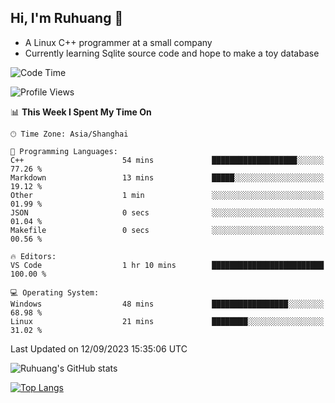 ## Hi, I'm Ruhuang 👋

- A Linux C++ programmer at a small company
- Currently learning Sqlite source code and hope to make a toy database

<!--START_SECTION:waka-->
![Code Time](http://img.shields.io/badge/Code%20Time-48%20hrs%2035%20mins-blue)

![Profile Views](http://img.shields.io/badge/Profile%20Views-1-blue)

📊 **This Week I Spent My Time On** 

```text
🕑︎ Time Zone: Asia/Shanghai

💬 Programming Languages: 
C++                      54 mins             ███████████████████░░░░░░   77.26 % 
Markdown                 13 mins             █████░░░░░░░░░░░░░░░░░░░░   19.12 % 
Other                    1 min               ░░░░░░░░░░░░░░░░░░░░░░░░░   01.99 % 
JSON                     0 secs              ░░░░░░░░░░░░░░░░░░░░░░░░░   01.04 % 
Makefile                 0 secs              ░░░░░░░░░░░░░░░░░░░░░░░░░   00.56 % 

🔥 Editors: 
VS Code                  1 hr 10 mins        █████████████████████████   100.00 % 

💻 Operating System: 
Windows                  48 mins             █████████████████░░░░░░░░   68.98 % 
Linux                    21 mins             ████████░░░░░░░░░░░░░░░░░   31.02 % 
```


 Last Updated on 12/09/2023 15:35:06 UTC
<!--END_SECTION:waka-->

![Ruhuang's GitHub stats](https://github-readme-stats.vercel.app/api?username=ruhuang2001&count_private=true&hide_title=true&show_icons=true&theme=vue)

[![Top Langs](https://github-readme-stats.vercel.app/api/top-langs/?username=ruhuang2001&layout=compact)](https://github.com/anuraghazra/github-readme-stats)
